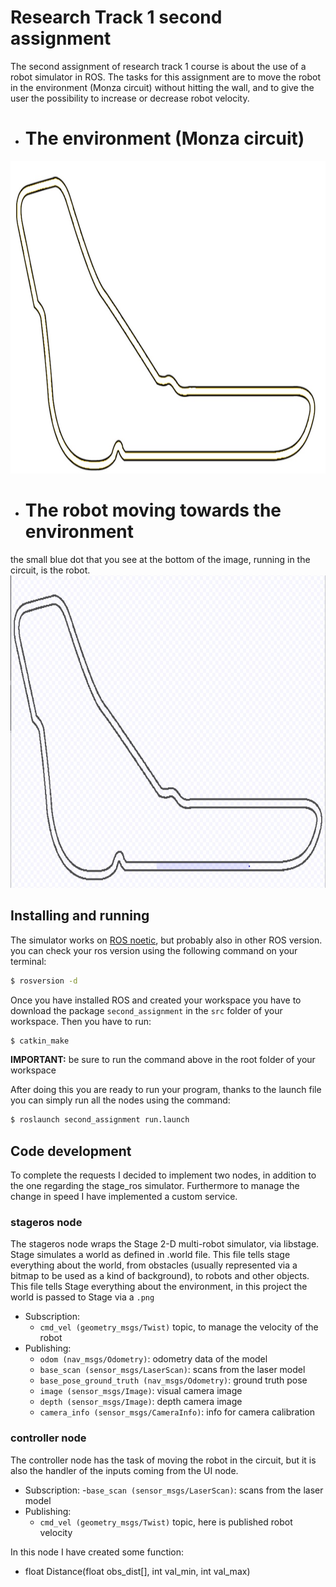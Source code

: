 Research Track 1 second assignment
================================

The second assignment of research track 1 course is about the use of a robot simulator in ROS.
The tasks for this assignment are to move the robot in the environment (Monza circuit) without hitting the wall,
and to give the user the possibility to increase or decrease robot velocity.

* # **The environment (Monza circuit)**
<img src="https://github.com/andreamanera/RTassignment2/blob/main/images/tracciato.jpg" width="600" height="500">


* # **The robot moving towards the environment**
the small blue dot that you see at the bottom of the image, running in the circuit, is the robot.
<img src="https://github.com/andreamanera/RTassignment2/blob/main/images/tacciato%2Brobot.jpg" width="600" height="500">

Installing and running
----------------------

The simulator works on [ROS noetic](http://wiki.ros.org/noetic), but probably also in other ROS version.
you can check  your ros version using the following command on your terminal:

``` bash
$ rosversion -d
```

Once you have installed ROS and created your workspace you have to download the package `second_assignment` in
the `src` folder of your workspace.
Then you have to run:

``` bash
$ catkin_make
```
**IMPORTANT:** be sure to run the command above in the root folder of your workspace

After doing this you are ready to run your program, thanks to the launch file you can simply run all the nodes
using the command:

``` bash
$ roslaunch second_assignment run.launch
```

Code development
----------------

To complete the requests I decided to implement two nodes, in addition to the one regarding the stage_ros simulator.
Furthermore to manage the change in speed I have implemented a custom service.

### stageros node
The stageros node wraps the Stage 2-D multi-robot simulator, via libstage. Stage simulates a world as defined in .world file.
This file tells stage everything about the world, from obstacles (usually represented via a bitmap to be used as a kind of background),
to robots and other objects.  This file tells Stage everything about the environment, in this project the world is passed to Stage via a `.png`

* Subscription:
   - `cmd_vel (geometry_msgs/Twist)` topic, to manage the velocity of the robot
* Publishing:
   - `odom (nav_msgs/Odometry)`: odometry data of the model 
   - `base_scan (sensor_msgs/LaserScan)`: scans from the laser model
   - `base_pose_ground_truth (nav_msgs/Odometry)`: ground truth pose
   - `image (sensor_msgs/Image)`: visual camera image
   - `depth (sensor_msgs/Image)`: depth camera image
   - `camera_info (sensor_msgs/CameraInfo)`: info for camera calibration 

### controller node
The controller node has the task of moving the robot in the circuit, but it is also the handler of the inputs coming from the UI node.
* Subscription:
   -`base_scan (sensor_msgs/LaserScan)`: scans from the laser model
* Publishing:
   - `cmd_vel (geometry_msgs/Twist)` topic, here is published robot velocity

In this node I have created some function:

* float Distance(float obs_dist[], int val_min, int val_max)

